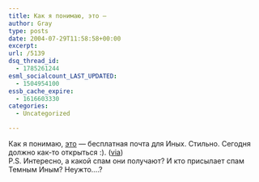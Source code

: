 ```yaml
---
title: Как я понимаю, это —
author: Gray
type: posts
date: 2004-07-29T11:58:58+00:00
excerpt:
url: /5139
dsq_thread_id:
  - 1785261244
esml_socialcount_LAST_UPDATED:
  - 1504954100
essb_cache_expire:
  - 1616603330
categories:
  - Uncategorized

---
```








Как я понимаю, <a href="http://inoi.ru/" target="_blank">это</a> &#8212; бесплатная почта для Иных. Стильно. Сегодня должно как-то открыться :). (<a href="http://www.livejournal.com/users/andro/" target="_blank">via</a>)  
P.S. Интересно, а какой спам они получают? И кто присылает спам Темным Иным? Неужто&#8230;.?